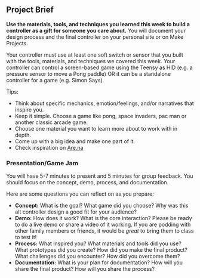 ## Project Brief

**Use the materials, tools, and techniques you learned this week to build a controller as a gift for someone you care about.** You will document your design process and the final controller on your personal site or on Make Projects. 

Your controller must use at least one soft switch or sensor that you built with the tools, materials, and techniques we covered this week. Your controller can control a screen-based game using the Teensy as HID (e.g. a pressure sensor to move a Pong paddle) OR it can be a standalone controller for a game (e.g. Simon Says). 

Tips:
- Think about specific mechanics, emotion/feelings, and/or narratives that inspire you.
- Keep it simple. Choose a game like pong, space invaders, pac man or another classic arcade game. 
- Choose one material you want to learn more about to work with in depth.
- Come up with a big idea and make one part of it.
- Check inspiration on [Are.na](https://www.are.na/liza-stark/soft-arcade)

### Presentation/Game Jam
You will have 5-7 minutes to present and 5 minutes for group feedback. You should focus on the concept, demo, process, and documentation. 

Here are some questions you can reflect on as you prepare:
- **Concept:** What is the goal? What game did you choose? Why was this alt controller design a good fit for your audience?
- **Demo:** How does it work? What is the core interaction? Please be ready to do a live demo or share a video of it working. If you are podding with other family members or friends, it would be *great* to bring them to class to test it! 
- **Process:** What inspired you? What materials and tools did you use? What prototypes did you create? How did you make the final product? What challenges did you encounter? How did you overcome them?
- **Documentation:** What is your plan for documentation? How will you share the final product? How will you share the process?